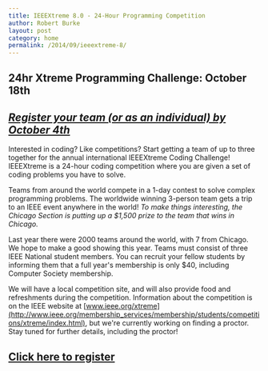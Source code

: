```yaml
---
title: IEEEXtreme 8.0 - 24-Hour Programming Competition
author: Robert Burke
layout: post
category: home
permalink: /2014/09/ieeextreme-8/
---
```


## 24hr Xtreme Programming Challenge: October 18th

## [*Register your team (or as an individual) by October 4th*](https://docs.google.com/forms/d/138qy6gWxNE6uXvLn-21uaXTq7FkElAGwBBUmIDpCZVI/viewform?usp=send_form)

Interested in coding? Like competitions? Start getting a team of up to three together for the annual international IEEEXtreme Coding Challenge! IEEEXtreme is a 24-hour coding competition where you are given a set of coding problems you have to solve.

Teams from around the world compete in a 1-day contest to solve complex programming problems. The worldwide winning 3-person team gets a trip to an IEEE event anywhere in the world! *To make things interesting, the Chicago Section is putting up a $1,500 prize to the team that wins in Chicago.*

Last year there were 2000 teams around the world, with 7 from Chicago. We hope to make a good showing this year. Teams must consist of three IEEE National student members. You can recruit your fellow students by informing them that a full year's membership is only $40, including Computer Society membership.

We will have a local competition site, and will also provide food and refreshments during the competition. Information about the competition is on the IEEE website at [www.ieee.org/xtreme](http://www.ieee.org/membership_services/membership/students/competitions/xtreme/index.html), but we're currently working on finding a proctor. Stay tuned for further details, including the proctor!

## [Click here to register](https://docs.google.com/forms/d/138qy6gWxNE6uXvLn-21uaXTq7FkElAGwBBUmIDpCZVI/viewform?usp=send_form)

